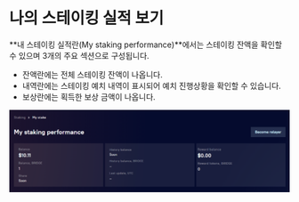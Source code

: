 # 나의 스테이킹 실적 보기

**내 스테이킹 실적란(My staking performance)**에서는 스테이킹 잔액을 확인할 수 있으며 3개의 주요 섹션으로 구성됩니다.

* 잔액란에는 전체 스테이킹 잔액이 나옵니다.
* 내역란에는 스테이킹 예치 내역이 표시되어 예치 진행상황을 확인할 수 있습니다.&#x20;
* 보상란에는 획득한 보상 금액이 나옵니다.

![](<../../../.gitbook/assets/image (2).png>)

